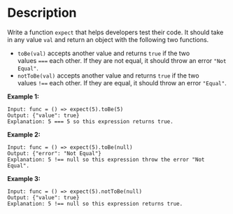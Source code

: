 # Description

Write a function `expect` that helps developers test their code. It should take in any value `val` and return an object with the following two functions.

- `toBe(val)` accepts another value and returns `true` if the two values `===` each other. If they are not equal, it should throw an error `"Not Equal"`.
- `notToBe(val)` accepts another value and returns `true` if the two values `!==` each other. If they are equal, it should throw an error `"Equal"`.

**Example 1:**

```
Input: func = () => expect(5).toBe(5)
Output: {"value": true}
Explanation: 5 === 5 so this expression returns true.

```

**Example 2:**

```
Input: func = () => expect(5).toBe(null)
Output: {"error": "Not Equal"}
Explanation: 5 !== null so this expression throw the error "Not Equal".

```

**Example 3:**

```
Input: func = () => expect(5).notToBe(null)
Output: {"value": true}
Explanation: 5 !== null so this expression returns true.
```
